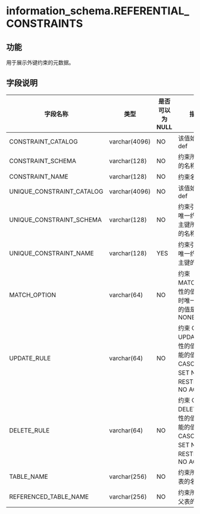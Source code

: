 information_schema.REFERENTIAL_CONSTRAINTS 
===============================================================

功能 
-----------

用于展示外键约束的元数据。

字段说明 
-------------



|         **字段名称**          |                 **类型**                  | **是否可以为 NULL** |                            **描述**                            |
|---------------------------|-----------------------------------------|----------------|--------------------------------------------------------------|
| CONSTRAINT_CATALOG        | varchar(4096)                           | NO             | 该值始终为 def                                                    |
| CONSTRAINT_SCHEMA         | varchar(128)                            | NO             | 约束所属库的名称                                                     |
| CONSTRAINT_NAME           | varchar(128)                            | NO             | 约束名称                                                         |
| UNIQUE_CONSTRAINT_CATALOG | varchar(4096)                           | NO             | 该值始终为 def                                                    |
| UNIQUE_CONSTRAINT_SCHEMA  |  varchar(128)  | NO             | 约束引用的唯一约束或主键所在库的名称                                           |
| UNIQUE_CONSTRAINT_NAME    | varchar(128)                            | YES            | 约束引用的唯一约束或主键的名称                                              |
| MATCH_OPTION              | varchar(64)                             | NO             | 约束 MATCH 属性的值。 此时唯一有效的值是 NONE                                |
| UPDATE_RULE               | varchar(64)                             | NO             | 约束 ON UPDATE 属性的值。 可能的值是CASCADE、SET NULL、RESTRICT、NO ACTION  |
| DELETE_RULE               | varchar(64)                             | NO             | 约束 ON DELETE 属性的值。 可能的值是 CASCADE、SET NULL、RESTRICT、NO ACTION |
| TABLE_NAME                | varchar(256)                            | NO             | 约束所在子表的名称                                                    |
| REFERENCED_TABLE_NAME     | varchar(256)                            | NO             | 约束所引用父表的名称                                                   |



